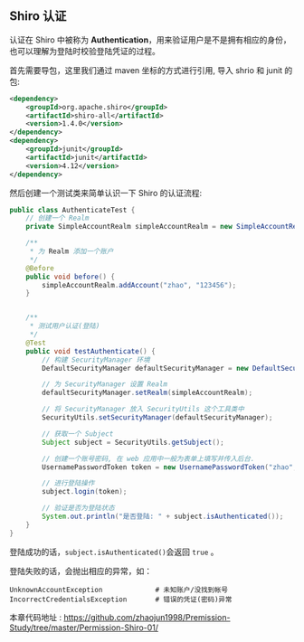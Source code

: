 ## Shiro 认证

认证在 Shiro 中被称为 **Authentication**，用来验证用户是不是拥有相应的身份，也可以理解为登陆时校验登陆凭证的过程。


首先需要导包，这里我们通过 maven 坐标的方式进行引用, 导入 shrio 和 junit 的包:

```xml
<dependency>
    <groupId>org.apache.shiro</groupId>
    <artifactId>shiro-all</artifactId>
    <version>1.4.0</version>
</dependency>
<dependency>
    <groupId>junit</groupId>
    <artifactId>junit</artifactId>
    <version>4.12</version>
</dependency>
```

然后创建一个测试类来简单认识一下 Shiro 的认证流程:

```java
public class AuthenticateTest {
    // 创建一个 Realm
    private SimpleAccountRealm simpleAccountRealm = new SimpleAccountRealm();

    /**
     * 为 Realm 添加一个账户
     */
    @Before
    public void before() {
        simpleAccountRealm.addAccount("zhao", "123456");
    }


    /**
     * 测试用户认证(登陆)
     */
    @Test
    public void testAuthenticate() {
        // 构建 SecurityManager 环境
        DefaultSecurityManager defaultSecurityManager = new DefaultSecurityManager();

        // 为 SecurityManager 设置 Realm
        defaultSecurityManager.setRealm(simpleAccountRealm);

        // 将 SecurityManager 放入 SecurityUtils 这个工具类中
        SecurityUtils.setSecurityManager(defaultSecurityManager);

        // 获取一个 Subject
        Subject subject = SecurityUtils.getSubject();

        // 创建一个账号密码, 在 web 应用中一般为表单上填写并传入后台.
        UsernamePasswordToken token = new UsernamePasswordToken("zhao", "123456");

        // 进行登陆操作
        subject.login(token);

        // 验证是否为登陆状态
        System.out.println("是否登陆: " + subject.isAuthenticated());
    }
}
```

登陆成功的话，`subject.isAuthenticated()`会返回 `true` 。

登陆失败的话，会抛出相应的异常，如：

```
UnknownAccountException             # 未知账户/没找到帐号
IncorrectCredentialsException       # 错误的凭证(密码)异常
```

本章代码地址 : https://github.com/zhaojun1998/Premission-Study/tree/master/Permission-Shiro-01/